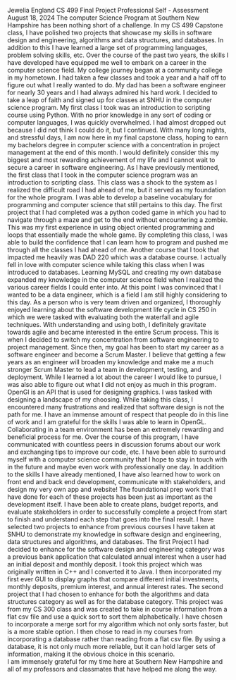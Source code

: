 Jewelia England
CS 499 Final Project Professional Self - Assessment 
August 18, 2024
	The computer Science Program at Southern New Hampshire has been nothing short of a challenge. In my CS 499 Capstone class, I have polished two projects that showcase my skills in software design and engineering, algorithms and data structures, and databases. In addition to this I have learned a large set of programming languages, problem solving skills, etc. Over the course of the past two years, the skills I have developed have equipped me well to embark on a career in the computer science field. 
	My college journey began at a community college in my hometown. I had taken a few classes and took a year and a half off to figure out what I really wanted to do. My dad has been a software engineer for nearly 30 years and I had always admired his hard work. I decided to take a leap of faith and signed up for classes at SNHU in the computer science program. My first class I took was an introduction to scripting course using Python. With no prior knowledge in any sort of coding or computer languages, I was quickly overwhelmed. I had almost dropped out because I did not think I could do it, but I continued. With many long nights, and stressful days, I am now here in my final capstone class, hoping to earn my bachelors degree in computer science with a concentration in project management at the end of this month. I would definitely consider this my biggest and most rewarding achievement of my life and I cannot wait to secure a career in software engineering. 
As I have previously mentioned, the first class that I took in the computer science program was an introduction to scripting class. This class was a shock to the system as I realized the difficult road I had ahead of me, but it served as my foundation for the whole program. I was able to develop a baseline vocabulary for programming and computer science that still pertains to this day. The first project that I had completed was a python coded game in which you had to navigate through a maze and get to the end without encountering a zombie. This was my first experience in using object oriented programming and loops that essentially made the whole game. By completing this class, I was able to build the confidence that I can learn how to program and pushed me through all the classes I had ahead of me. 
Another course that I took that impacted me heavily was DAD 220 which was a database course. I actually fell in love with computer science while taking this class when I was introduced to databases. Learning MySQL and creating my own database expanded my knowledge in the computer science field when I realized the various career fields I could enter into. At this point I was convinced that I wanted to be a data engineer, which is a field I am still highly considering to this day. 
As a person who is very team driven and organized, I thoroughly enjoyed learning about the software development life cycle in CS 250 in which we were tasked with evaluating both the waterfall and agile techniques. With understanding and using both, I definitely gravitate towards agile and became interested in the entire Scrum process. This is when I decided to switch my concentration from software engineering to project management. Since then, my goal has been to start my career as a software engineer and become a Scrum Master. I believe that getting a few years as an engineer will broaden my knowledge and make me a much stronger Scrum Master to lead a team in development, testing, and deployment. 
While I learned a lot about the career I would like to pursue, I was also able to figure out what I did not enjoy as much in this program. OpenGl is an API that is used for designing graphics. I was tasked with designing a landscape of my choosing. While taking this class, I encountered many frustrations and realized that software design is not the path for me. I have an immense amount of respect that people do in this line of work and I am grateful for the skills I was able to learn in OpenGL.
	Collaborating in a team environment has been an extremely rewarding and beneficial process for me. Over the course of this program, I have communicated with countless peers in discussion forums about our work and exchanging tips to improve our code, etc. I have been able to surround myself with a computer science community that I hope to stay in touch with in the future and maybe even work with professionally one day. 
	In addition to the skills I have already mentioned, I have also learned how to work on front end and back end development, communicate with stakeholders, and design my very own app and website! The foundational prep work that I have done for each of these projects has been just as important as the development itself. I have been able to create plans, budget reports, and evaluate stakeholders in order to successfully complete a project from start to finish and understand each step that goes into the final result. 
	I have selected two projects to enhance from previous courses I have taken at SNHU to demonstrate my knowledge in software design and engineering, data structures and algorithms, and databases. The first Project I had decided to enhance for the software design and engineering category was a previous bank application that calculated annual interest when a user had an initial deposit and monthly deposit. I took this project which was originally written in C++ and I converted it to Java. I then incorporated my first ever GUI to display graphs that compare different initial investments, monthly deposits, premium interest, and annual interest rates. 
	The second project that I had chosen to enhance for both the algorithms and data structures category as well as for the database category. This project was from my CS 300 class and was created to take in course information from a flat csv file and use a quick sort to sort them alphabetically. I have chosen to incorporate a merge sort for my algorithm which not only sorts faster, but is a more stable option. I then chose to read in my courses from incorporating a database rather than reading from a flat csv file. By using a database, it is not only much more reliable, but it can hold larger sets of information, making it the obvious choice in this scenario. 	
	I am immensely grateful for my time here at Southern New Hampshire and all of my professors and classmates that have helped me along the way. 

